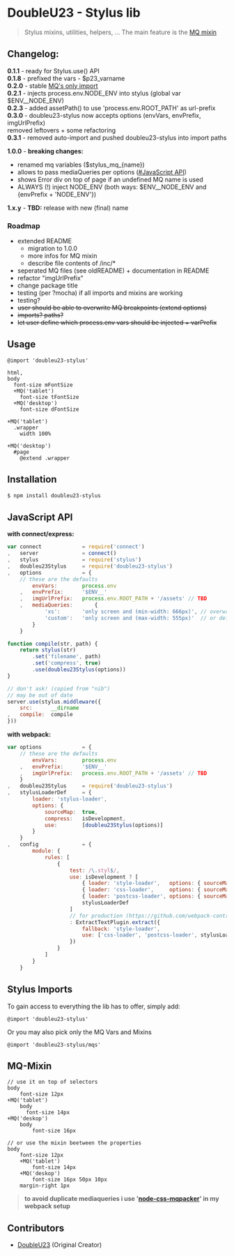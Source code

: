 # DoubleU23 - Stylus lib  
> Stylus mixins, utilities, helpers, ...
The main feature is the [MQ mixin](#mq-mixin)


## Changelog:
**0.1.1** - ready for Stylus.use() API  
**0.1.8** - prefixed the vars - $p23_varname  
**0.2.0** - stable [MQ's only import](#stylus-imports)  
**0.2.1** - injects process.env.NODE_ENV into stylus (global var $ENV__NODE_ENV)  
**0.2.3** - added assetPath() to use 'process.env.ROOT_PATH' as url-prefix  
**0.3.0** - doubleu23-stylus now accepts options (envVars, envPrefix, imgUrlPrefix)  
removed leftovers + some refactoring  
**0.3.1** - removed auto-import and pushed doubleu23-stylus into import paths

**1.0.0** - **breaking changes:**  
* renamed mq variables ($stylus_mq_{name})  
* allows to pass mediaQueries per options ([#JavaScript API](#javascript-api))  
* shows Error div on top of page if an undefined MQ name is used
* ALWAYS (!) inject NODE_ENV (both ways: $ENV__NODE_ENV and {envPrefix + 'NODE_ENV'})

**1.x.y** - **TBD:** release with new (final) name

### Roadmap
* extended README  
  * migration to 1.0.0  
  * more infos for MQ mixin  
  * describe file contents of /inc/*  
* seperated MQ files (see oldREADME) + documentation in README  
* refactor "imgUrlPrefix"  
* change package title  
* testing (per ?mocha) if all imports and mixins are working  
* testing?  
* ~~user should be able to overwrite MQ breakpoints (extend options)~~  
* ~~imports? paths?~~  
* ~~let user define which process.env vars should be injected + varPrefix~~

## Usage
```Stylus
@import 'doubleu23-stylus'

html,
body
  font-size mFontSize
  +MQ('tablet')
    font-size tFontSize
  +MQ('desktop')
    font-size dFontSize

+MQ('tablet')
  .wrapper
    width 100%

+MQ('desktop')
  #page
    @extend .wrapper
```

## Installation

```bash
$ npm install doubleu23-stylus
```

## JavaScript API

__with connect/express:__
```javascript
var connect             = require('connect')
,   server              = connect()
,   stylus              = require('stylus')
,   doubleu23Stylus     = require('doubleu23-stylus')
,   options             = {
    // these are the defaults
        envVars:        process.env
    ,   envPrefix:      '$ENV__'
    ,   imgUrlPrefix:   process.env.ROOT_PATH + '/assets' // TBD
    ,   mediaQueries:       {
            'xs':       'only screen and (min-width: 666px)', // overwrite 'xs'
            'custom':   'only screen and (max-width: 555px)'  // or define your own
        }
    }

function compile(str, path) {
    return stylus(str)
        .set('filename', path)
        .set('compress', true)
        .use(doubleu23Stylus(options))
}

// don't ask! (copied from "nib")
// may be out of date
server.use(stylus.middleware({
    src:      __dirname
,   compile:  compile
}))
```

__with webpack:__
```javascript
var options             = {
    // these are the defaults
        envVars:        process.env
    ,   envPrefix:      '$ENV__'
    ,   imgUrlPrefix:   process.env.ROOT_PATH + '/assets' // TBD
    }
,   doubleu23Stylus     = require('doubleu23-stylus')
,   stylusLoaderDef     = {
        loader: 'stylus-loader',
        options: {
            sourceMap:  true,
            compress:   isDevelopment,
            use:        [doubleu23Stylus(options)]
        }
    }
,   config              = {
        module: {
            rules: [
                {
                    test: /\.styl$/,
                    use: isDevelopment ? [
                        { loader: 'style-loader',   options: { sourceMap: true } },
                        { loader: 'css-loader',     options: { sourceMap: true } },
                        { loader: 'postcss-loader', options: { sourceMap: true } },
                        stylusLoaderDef
                    ]
                    // for production (https://github.com/webpack-contrib/extract-text-webpack-plugin)
                    : ExtractTextPlugin.extract({
                        fallback: 'style-loader',
                        use: ['css-loader', 'postcss-loader', stylusLoaderDef]
                    })
                }
            ]
        }
    }

```

## Stylus Imports  

To gain access to everything the lib has to offer, simply add:  
  ```stylus
  @import 'doubleu23-stylus'
  ```
  Or you may also pick only the MQ Vars and Mixins

  ```stylus
  @import 'doubleu23-stylus/mqs'
  ```

## MQ-Mixin
```stylus
// use it on top of selectors
body
    font-size 12px
+MQ('tablet')
    body
      font-size 14px
+MQ('deskop')
    body
        font-size 16px

// or use the mixin beetween the properties
body
    font-size 12px
    +MQ('tablet')
        font-size 14px
    +MQ('deskop')
        font-size 16px 50px 10px
    margin-right 1px
```
> **to avoid duplicate mediaqueries i use '[node-css-mqpacker](https://github.com/hail2u/node-css-mqpacker)' in my webpack setup**

## Contributors
  - [DoubleU23](https://github.com/DoubleU23) (Original Creator)
